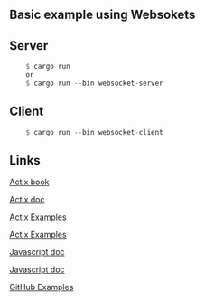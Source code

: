 ## Basic example using Websokets

## Server

```rust
    $ cargo run 
    or
    $ cargo run --bin websocket-server
```

## Client

```rust
    $ cargo run --bin websocket-client
```

## Links

[Actix book](https://github.com/Jekshmek/book-1)

[Actix doc](https://actix.rs/)

[Actix Examples](https://github.com/actix/actix-website/tree/master/examples/websockets) 

[Actix Examples](https://github.com/actix/examples/blob/master/websockets/chat/src/main.rs) 

[Javascript doc](https://learn.javascript.ru/websockets) 

[Javascript doc](https://learn.javascript.ru/websocket)

[GitHub Examples](https://github.com/antholeole/actix-sockets/blob/main/src/ws.rs) 
